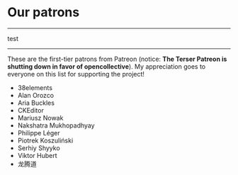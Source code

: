 # Our patrons

***

test

***

These are the first-tier patrons from Patreon (notice: **The Terser Patreon is shutting down in favor of opencollective**). My appreciation goes to everyone on this list for supporting the project!

* 38elements
* Alan Orozco
* Aria Buckles
* CKEditor
* Mariusz Nowak
* Nakshatra Mukhopadhyay
* Philippe Léger
* Piotrek Koszuliński
* Serhiy Shyyko
* Viktor Hubert
* 龙腾道
